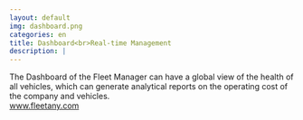 ```yaml
---
layout: default
img: dashboard.png
categories: en
title: Dashboard<br>Real-time Management
description: |
---
```

  The Dashboard of the Fleet Manager can have a global view of the health of all vehicles, which can generate analytical reports on the operating cost of the company and vehicles.<br>
  <a href="http://www.fleetany.com">www.fleetany.com</a>